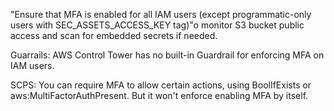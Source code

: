 "Ensure that MFA is enabled for all IAM users (except programmatic-only users with SEC_ASSETS_ACCESS_KEY tag)"o monitor S3 bucket public access and scan for embedded secrets if needed.

Guarrails:
AWS Control Tower has no built-in Guardrail for enforcing MFA on IAM users.

SCPS:
You can require MFA to allow certain actions, using BoolIfExists or aws:MultiFactorAuthPresent. But it won't enforce enabling MFA by itself.